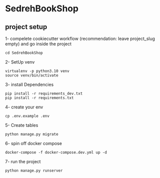 # SedrehBookShop

## project setup

1- compelete cookiecutter workflow (recommendation: leave project_slug empty) and go inside the project
```
cd SedrehBookShop
```

2- SetUp venv
```
virtualenv -p python3.10 venv
source venv/bin/activate
```

3- install Dependencies
```
pip install -r requirements_dev.txt
pip install -r requirements.txt
```

4- create your env
```
cp .env.example .env
```

5- Create tables
```
python manage.py migrate
```

6- spin off docker compose
```
docker-compose -f docker-compose.dev.yml up -d
```

7- run the project
```
python manage.py runserver
```